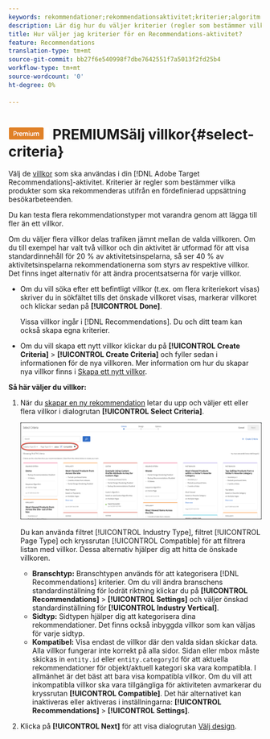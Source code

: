 ```yaml
---
keywords: rekommendationer;rekommendationsaktivitet;kriterier;algoritm
description: Lär dig hur du väljer kriterier (regler som bestämmer vilka produkter eller vilket innehåll som ska rekommenderas) som ska användas i din Adobe Target Recommendations-aktivitet.
title: Hur väljer jag kriterier för en Recommendations-aktivitet?
feature: Recommendations
translation-type: tm+mt
source-git-commit: bb27f6e540998f7dbe7642551f7a5013f2fd25b4
workflow-type: tm+mt
source-wordcount: '0'
ht-degree: 0%

---
```



# ![](/help/assets/premium.png) PREMIUMSälj villkor{#select-criteria}

Välj de [villkor](/help/c-recommendations/c-algorithms/algorithms.md) som ska användas i din [!DNL Adobe Target Recommendations]-aktivitet. Kriterier är regler som bestämmer vilka produkter som ska rekommenderas utifrån en fördefinierad uppsättning besökarbeteenden.

Du kan testa flera rekommendationstyper mot varandra genom att lägga till fler än ett villkor.

Om du väljer flera villkor delas trafiken jämnt mellan de valda villkoren. Om du till exempel har valt två villkor och din aktivitet är utformad för att visa standardinnehåll för 20 % av aktivitetsinspelarna, så ser 40 % av aktivitetsinspelarna rekommendationerna som styrs av respektive villkor. Det finns inget alternativ för att ändra procentsatserna för varje villkor.

* Om du vill söka efter ett befintligt villkor (t.ex. om flera kriteriekort visas) skriver du in sökfältet tills det önskade villkoret visas, markerar villkoret och klickar sedan på **[!UICONTROL Done]**.

   Vissa villkor ingår i [!DNL Recommendations]. Du och ditt team kan också skapa egna kriterier.

* Om du vill skapa ett nytt villkor klickar du på **[!UICONTROL Create Criteria]** > **[!UICONTROL Create Criteria]** och fyller sedan i informationen för de nya villkoren. Mer information om hur du skapar nya villkor finns i [Skapa ett nytt villkor](/help/c-recommendations/c-algorithms/create-new-algorithm.md#task_8A9CB465F28D44899F69F38AD27352FE).

**Så här väljer du villkor:**

1. När du [skapar en ny rekommendation](/help/c-recommendations/t-create-recs-activity/create-recs-activity.md#task_6874328773C64C44A73F0A130AD3F96F) letar du upp och väljer ett eller flera villkor i dialogrutan **[!UICONTROL Select Criteria]**.

   ![Välj villkor, dialogruta](/help/c-recommendations/t-create-recs-activity/assets/filters.png)

   Du kan använda filtret [!UICONTROL Industry Type], filtret [!UICONTROL Page Type] och kryssrutan [!UICONTROL Compatible] för att filtrera listan med villkor. Dessa alternativ hjälper dig att hitta de önskade villkoren.

   * **Branschtyp:** Branschtypen används för att kategorisera  [!DNL Recommendations] kriterier. Om du vill ändra branschens standardinställning för lodrät riktning klickar du på **[!UICONTROL Recommendations]** > **[!UICONTROL Settings]** och väljer önskad standardinställning för **[!UICONTROL Industry Vertical]**.
   * **Sidtyp:** Sidtypen hjälper dig att kategorisera dina rekommendationer. Det finns också inbyggda villkor som kan väljas för varje sidtyp.
   * **Kompatibel:** Visa endast de villkor där den valda sidan skickar data. Alla villkor fungerar inte korrekt på alla sidor. Sidan eller mbox måste skickas in `entity.id` eller `entity.categoryId` för att aktuella rekommendationer för objekt/aktuell kategori ska vara kompatibla. I allmänhet är det bäst att bara visa kompatibla villkor. Om du vill att inkompatibla villkor ska vara tillgängliga för aktiviteten avmarkerar du kryssrutan **[!UICONTROL Compatible]**. Det här alternativet kan inaktiveras eller aktiveras i inställningarna: **[!UICONTROL Recommendations]** > **[!UICONTROL Settings]**.

1. Klicka på **[!UICONTROL Next]** för att visa dialogrutan [Välj design](/help/c-recommendations/c-design-overview/design-overview.md).
